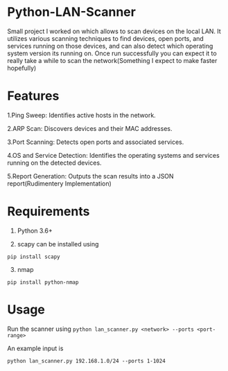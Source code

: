 # Python-LAN-Scanner
Small project I worked on which allows to scan devices on the local LAN. It utilizes various scanning techniques to find devices, open ports, and services running on those devices, and can also detect which operating system version its running on. Once run successfully you can expect it to really take a while to scan the network(Something I expect to make faster hopefully)
# Features
1.Ping Sweep: Identifies active hosts in the network.

2.ARP Scan: Discovers devices and their MAC addresses.

3.Port Scanning: Detects open ports and associated services.

4.OS and Service Detection: Identifies the operating systems and services running on the detected devices.

5.Report Generation: Outputs the scan results into a JSON report(Rudimentery Implementation)

# Requirements
1. Python 3.6+

2. scapy can be installed using

` pip install scapy
`

3. nmap

` pip install python-nmap
`

# Usage
Run the scanner using `python lan_scanner.py <network> --ports <port-range>`

An example input is 

`python lan_scanner.py 192.168.1.0/24 --ports 1-1024
`



